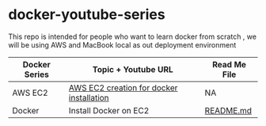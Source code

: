 # docker-youtube-series
This repo is intended for people who want to learn docker from scratch , we will be using AWS and MacBook local as out deployment environment



| Docker Series | Topic + Youtube URL | Read Me File
| ------ | ------ | ---|
| AWS EC2 | [AWS EC2 creation for docker installation](https://www.youtube.com/watch?v=-xIQZPq0XDc&t=146s) | NA
| Docker | Install Docker on EC2 |  [README.md](https://github.com/gdwntheophilus/docker-youtube-series/tree/main/series-01-install-docker-on-ec2)
